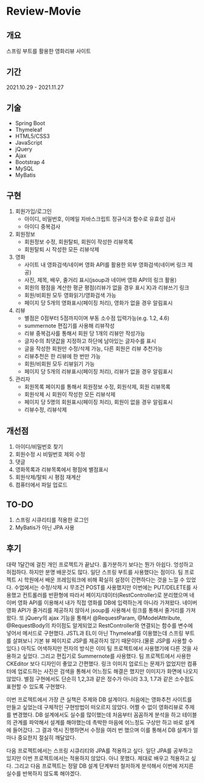# Review-Movie

<h2>개요</h2>
스프링 부트를 활용한 영화리뷰 사이트

<h2>기간</h2>
2021.10.29 - 2021.11.27

<h2>기술</h2>
<ul>
  <li>Spring Boot</li>
  <li>Thymeleaf</li>
  <li>HTML5/CSS3</li> 
  <li>JavaScript</li> 
  <li>jQuery</li>  
  <li>Ajax</li> 
  <li>Bootstrap 4</li>   
  <li>MySQL</li>
  <li>MyBatis</li>  
</ul>

<h2>구현</h2>
<ol>
  <li>
    회원가입/로그인
    <ul>
      <li>아이디, 비밀번호, 이메일 자바스크립트 정규식과 함수로 유효성 검사</li>
      <li>아이디 중복검사</li>     
    </ul>  
  </li>
  <li>
    회원정보
    <ul>
      <li>회원정보 수정, 회원탈퇴, 회원이 작성한 리뷰목록</li>
      <li>회원탈퇴 시 작성한 모든 리뷰삭제</li>
    </ul>  
  </li>  
  <li>
    영화
    <ul>
      <li>사이트 내 영화검색/네이버 영화 API를 활용한 외부 영화검색(네이버 링크 제공)</li> 
      <li>사진, 제목, 배우, 줄거리 표시(jsoup과 네이버 영화 API의 링크 활용)</li> 
      <li>회원의 평점을 계산한 평균 평점(리뷰가 없을 경우 표시 X)과 리뷰쓰기 링크</li>
      <li>회원/비회원 모두 영화읽기/영화검색 가능</li> 
      <li>페이지 당 5개의 영화표시(페이징 처리), 영화가 없을 경우 알림표시</li>       
    </ul>      
  </li>  
  <li>
    리뷰
    <ul>
      <li>별점은 0점부터 5점까지이며 부동 소수점 입력가능(e.g. 1.2, 4.6)</li> 
      <li>summernote 편집기를 사용해 리뷰작성</li>
      <li>리뷰 중복검사를 통해서 회원 당 1개의 리뷰만 작성가능</li>      
      <li>글자수의 최댓값을 지정하고 하단에 남아있는 글자수를 표시</li>
      <li>글을 작성한 회원만 수정/삭제 가능, 다른 회원은 리뷰 추천가능</li>
      <li>리뷰추천은 한 리뷰에 한 번만 가능</li>
      <li>회원/비회원 모두 리뷰읽기 가능</li>
      <li>페이지 당 5개의 리뷰표시(페이징 처리), 리뷰가 없을 경우 알림표시</li>       
    </ul> 
  <li>
    관리자
    <ul>
      <li>회원목록 페이지를 통해서 회원정보 수정, 회원삭제, 회원 리뷰목록</li> 
      <li>회원삭제 시 회원이 작성한 모든 리뷰삭제</li>
      <li>페이지 당 5명의 회원표시(페이징 처리), 회원이 없을 경우 알림표시</li>      
      <li>리뷰수정, 리뷰삭제</li>    
    </ul>      
  </li>      
  </li>  
</ol>
  
<h2>개선점</h2>
<ol>
  <li>아이디/비밀번호 찾기</li>
  <li>회원수정 시 비밀번호 제외 수정</li>
  <li>댓글</li> 
  <li>영화목록과 리뷰목록에서 평점에 별점표시</li> 
  <li>회원삭제/탈퇴 시 평점 재계산</li>  
  <li>컴퓨터에서 파일 업로드</li> 
</ol>

<h2>TO-DO</h2>
<ol>
  <li>스프링 시큐리티를 적용한 로그인</li>
  <li>MyBatis가 아닌 JPA 사용</li>
</ol>

<h2>후기</h2>
<p>
대략 1달간에 걸친 개인 프로젝트가 끝났다. 홀가분하기 보다는 뭔가 아쉽다. 엉성하고 허접하다.
하지만 분명 배운것도 많다. 일단 스프링 부트를 사용했다는 점이다. 팀 프로젝트 시 학원에서 배운 프레임워크에 비해 확실히 설정이 간편하다는 것을 느낄 수 있었다. 
수업에서는 수정/삭제 시 무조건 POST를 사용했지만 이번에는 PUT/DELETE를 사용했고 컨트롤러를 반환형에 따라서 페이지/데이터(RestController)로 분리했으며
네이버 영화 API를 이용해서 내가 직접 영화를 DB에 입력하는게 아니라 가져왔다. 네이버 영화 API가 줄거리를 제공하지 않아서 jsoup를 사용해서 링크를 통해서 줄거리를 가져왔다. 또 jQuery의 ajax 기능을 통해서 @RequestParam, @ModelAttribute, @RequestBody의 차이점도 알게되었고 RestController와 연결되는 함수를 변수에 넣어서 메서드로 구현했다. JSTL과 EL이 아닌 Thymeleaf를 이용했는데 스프링 부트를 살펴보니 기본 뷰 페이지로 JSP를 제공하지 않기 때문이다.(물론 JSP를 사용할 수 있다.) 아직도 어색하지만 전자의 방식은 이미 팀 프로젝트에서 사용했기에 다른 것을 사용하고 싶었다. 그리고 편집기로 Summernote를 사용했다. 팀 프로젝트에서 사용한 CKEditor 보다 디자인이 좋았고 간편했다. 링크 이미지 업로드는 문제가 없었지만 컴퓨터에 업로드하는 사진은 검색을 통해서 어느정도 해결은 했지만 이미지가 화면에 나오지 않았다. 별점 구현에서도 단순히 1,2,3과 같은 정수가 아니라 3.3, 1.7과 같은 소수점도 표현할 수 있도록 구현했다.
  
이번 프로젝트에서 가장 큰 실책은 주제와 DB 설계이다. 처음에는 영화추천 사이트를 만들고 싶었는데 구체적인 구현방법이 떠오르지 않았다. 어쩔 수 없이 영화리뷰로 주제를 변경했다. DB 설계에서도 실수를 많이했는데 처음부터 꼼꼼하게 분석을 하고 테이블의 관계를 파악해서 설계를 해야했는데 촉박한 마음에 어느정도 구상만 하고 바로 설계에 들어갔다. 그 결과 역시 진행하면서 수정을 여러 번 했으며 이를 통해서 DB 설계가 얼마나 중요한지 절실히 깨달았다. 

다음 프로젝트에서는 스프링 시큐리티와 JPA를 적용하고 싶다. 일단 JPA를 공부하고 있지만 이번 프로젝트에서는 적용하지 않았다. 아니 못했다. 제대로 배우고 적용하고 싶다. 그리고 다음 프로젝트는 정말 DB 설계 단계부터 철저하게 분석해서 이번에 저지른 실수를 반복하지 않도록 해야겠다.
</p>
